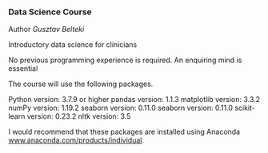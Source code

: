 ### Data Science Course

Author _Gusztav Belteki_

Introductory data science for clinicians

No previous programming experience is required. An enquiring mind is essential

The course will use the following packages.

Python version: 3.7.9 or higher 
pandas version: 1.1.3
matplotlib version: 3.3.2
numPy version: 1.19.2
seaborn version: 0.11.0
seaborn version: 0.11.0
scikit-learn version: 0.23.2
nltk version: 3.5

I would recommend that these packages are installed using Anaconda www.anaconda.com/products/individual.

